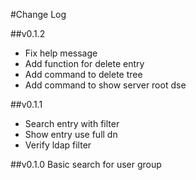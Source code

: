 #Change Log

##v0.1.2
* Fix help message
* Add function for delete entry
* Add command to delete tree
* Add command to show server root dse

##v0.1.1
* Search entry with filter
* Show entry use full dn
* Verify ldap filter

##v0.1.0
Basic search for user group
